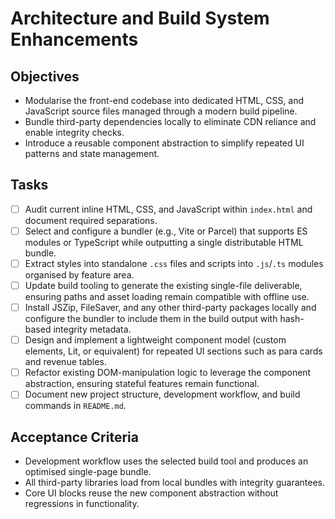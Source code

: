 # Architecture and Build System Enhancements

## Objectives
- Modularise the front-end codebase into dedicated HTML, CSS, and JavaScript source files managed through a modern build pipeline.
- Bundle third-party dependencies locally to eliminate CDN reliance and enable integrity checks.
- Introduce a reusable component abstraction to simplify repeated UI patterns and state management.

## Tasks
- [ ] Audit current inline HTML, CSS, and JavaScript within `index.html` and document required separations.
- [ ] Select and configure a bundler (e.g., Vite or Parcel) that supports ES modules or TypeScript while outputting a single distributable HTML bundle.
- [ ] Extract styles into standalone `.css` files and scripts into `.js`/`.ts` modules organised by feature area.
- [ ] Update build tooling to generate the existing single-file deliverable, ensuring paths and asset loading remain compatible with offline use.
- [ ] Install JSZip, FileSaver, and any other third-party packages locally and configure the bundler to include them in the build output with hash-based integrity metadata.
- [ ] Design and implement a lightweight component model (custom elements, Lit, or equivalent) for repeated UI sections such as para cards and revenue tables.
- [ ] Refactor existing DOM-manipulation logic to leverage the component abstraction, ensuring stateful features remain functional.
- [ ] Document new project structure, development workflow, and build commands in `README.md`.

## Acceptance Criteria
- Development workflow uses the selected build tool and produces an optimised single-page bundle.
- All third-party libraries load from local bundles with integrity guarantees.
- Core UI blocks reuse the new component abstraction without regressions in functionality.
